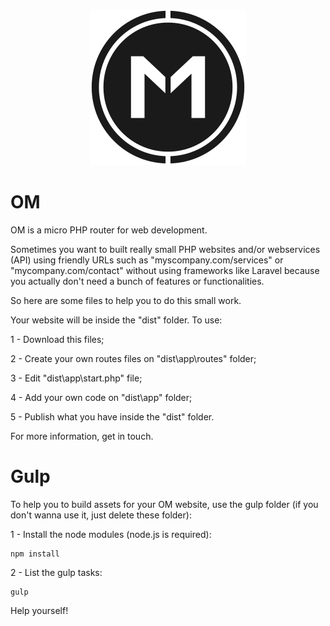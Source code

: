<p align="center">
    <img height="250" width="250" src="https://github.com/lucianolaranjeira/om/blob/master/design/om.png">
</p>

# OM
OM is a micro PHP router for web development.

Sometimes you want to built really small PHP websites and/or webservices (API) using friendly URLs such as "myscompany.com/services" or "mycompany.com/contact" without using frameworks like Laravel because you actually don't need a bunch of features or functionalities.

So here are some files to help you to do this small work.

Your website will be inside the "dist" folder. To use:

1 - Download this files;

2 - Create your own routes files on "dist\app\routes\" folder;

3 - Edit "dist\app\start.php" file;

4 - Add your own code on "dist\app\" folder;

5 - Publish what you have inside the "dist" folder.

For more information, get in touch.

# Gulp
To help you to build assets for your OM website, use the gulp folder (if you don't wanna use it, just delete these folder):

1 - Install the node modules (node.js is required):

```
npm install

```

2 - List the gulp tasks:

```
gulp

```

Help yourself!
